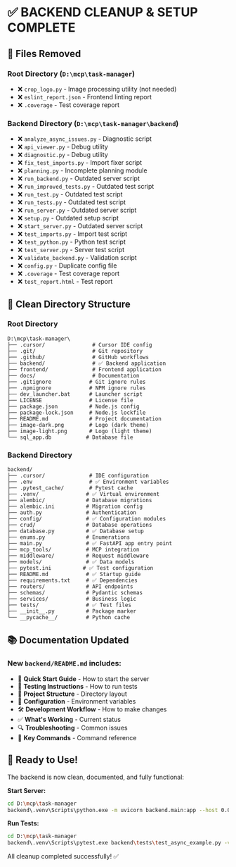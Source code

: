 # ✅ BACKEND CLEANUP & SETUP COMPLETE

## 🧹 Files Removed

### Root Directory (`D:\mcp\task-manager`)
- ❌ `crop_logo.py` - Image processing utility (not needed)
- ❌ `eslint_report.json` - Frontend linting report
- ❌ `.coverage` - Test coverage report

### Backend Directory (`D:\mcp\task-manager\backend`)
- ❌ `analyze_async_issues.py` - Diagnostic script
- ❌ `api_viewer.py` - Debug utility
- ❌ `diagnostic.py` - Debug utility  
- ❌ `fix_test_imports.py` - Import fixer script
- ❌ `planning.py` - Incomplete planning module
- ❌ `run_backend.py` - Outdated server script
- ❌ `run_improved_tests.py` - Outdated test script
- ❌ `run_test.py` - Outdated test script
- ❌ `run_tests.py` - Outdated test script
- ❌ `run_server.py` - Outdated server script
- ❌ `setup.py` - Outdated setup script
- ❌ `start_server.py` - Outdated server script
- ❌ `test_imports.py` - Import test script
- ❌ `test_python.py` - Python test script
- ❌ `test_server.py` - Server test script
- ❌ `validate_backend.py` - Validation script
- ❌ `config.py` - Duplicate config file
- ❌ `.coverage` - Test coverage report
- ❌ `test_report.html` - Test report

## 📁 Clean Directory Structure

### Root Directory
```
D:\mcp\task-manager\
├── .cursor/               # Cursor IDE config
├── .git/                  # Git repository
├── .github/               # GitHub workflows
├── backend/               # ✅ Backend application
├── frontend/              # Frontend application
├── docs/                  # Documentation
├── .gitignore            # Git ignore rules
├── .npmignore            # NPM ignore rules
├── dev_launcher.bat      # Launcher script
├── LICENSE               # License file
├── package.json          # Node.js config
├── package-lock.json     # Node.js lockfile
├── README.md             # Project documentation
├── image-dark.png        # Logo (dark theme)
├── image-light.png       # Logo (light theme)
└── sql_app.db           # Database file
```

### Backend Directory
```
backend/
├── .cursor/              # IDE configuration
├── .env                  # ✅ Environment variables
├── .pytest_cache/        # Pytest cache
├── .venv/               # ✅ Virtual environment
├── alembic/             # Database migrations
├── alembic.ini          # Migration config
├── auth.py              # Authentication
├── config/              # ✅ Configuration modules
├── crud/                # Database operations
├── database.py          # ✅ Database setup
├── enums.py             # Enumerations
├── main.py              # ✅ FastAPI app entry point
├── mcp_tools/           # MCP integration
├── middleware/          # Request middleware
├── models/              # ✅ Data models
├── pytest.ini          # ✅ Test configuration
├── README.md            # ✅ Startup guide
├── requirements.txt     # ✅ Dependencies
├── routers/             # API endpoints
├── schemas/             # Pydantic schemas
├── services/            # Business logic
├── tests/               # ✅ Test files
├── __init__.py          # Package marker
└── __pycache__/         # Python cache
```

## 📚 Documentation Updated

### New `backend/README.md` includes:
- 🚀 **Quick Start Guide** - How to start the server
- 🧪 **Testing Instructions** - How to run tests  
- 📁 **Project Structure** - Directory layout
- 🔧 **Configuration** - Environment variables
- 🛠️ **Development Workflow** - How to make changes
- ✅ **What's Working** - Current status
- 🔍 **Troubleshooting** - Common issues
- 🎯 **Key Commands** - Command reference

## 🎯 Ready to Use!

The backend is now clean, documented, and fully functional:

**Start Server:**
```bash
cd D:\mcp\task-manager
backend\.venv\Scripts\python.exe -m uvicorn backend.main:app --host 0.0.0.0 --port 8000 --reload
```

**Run Tests:**
```bash
cd D:\mcp\task-manager
backend\.venv\Scripts\pytest.exe backend\tests\test_async_example.py -v
```

All cleanup completed successfully! ✅